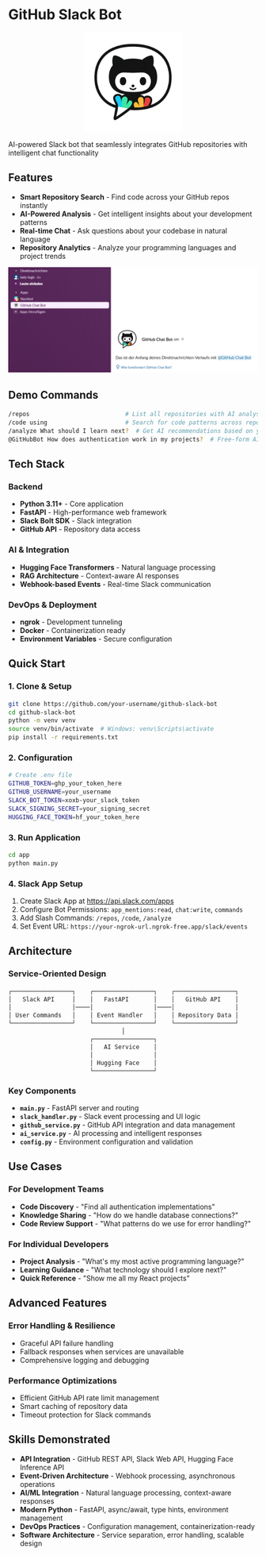 # GitHub Slack Bot

<!-- Logo -->
<p align="center">
  <img src="icon.png" alt="GitHub Slack Bot Logo" width="200"/>
</p>
AI-powered Slack bot that seamlessly integrates GitHub repositories with intelligent chat functionality

## Features

- **Smart Repository Search** - Find code across your GitHub repos instantly
- **AI-Powered Analysis** - Get intelligent insights about your development patterns  
- **Real-time Chat** - Ask questions about your codebase in natural language
- **Repository Analytics** - Analyze your programming languages and project trends

<p align="center">
  <img src="Screenshot1.png" alt="GitHub Slack Bot Logo"/>
</p>

## Demo Commands

```bash
/repos                           # List all repositories with AI analysis
/code using                      # Search for code patterns across repos
/analyze What should I learn next?  # Get AI recommendations based on your code
@GitHubBot How does authentication work in my projects?  # Free-form AI chat
```

## Tech Stack

### Backend
- **Python 3.11+** - Core application
- **FastAPI** - High-performance web framework
- **Slack Bolt SDK** - Slack integration
- **GitHub API** - Repository data access

### AI & Integration  
- **Hugging Face Transformers** - Natural language processing
- **RAG Architecture** - Context-aware AI responses
- **Webhook-based Events** - Real-time Slack communication

### DevOps & Deployment
- **ngrok** - Development tunneling
- **Docker** - Containerization ready
- **Environment Variables** - Secure configuration

## Quick Start

### 1. Clone & Setup
```bash
git clone https://github.com/your-username/github-slack-bot
cd github-slack-bot
python -m venv venv
source venv/bin/activate  # Windows: venv\Scripts\activate
pip install -r requirements.txt
```

### 2. Configuration
```bash
# Create .env file
GITHUB_TOKEN=ghp_your_token_here
GITHUB_USERNAME=your_username
SLACK_BOT_TOKEN=xoxb-your_slack_token
SLACK_SIGNING_SECRET=your_signing_secret
HUGGING_FACE_TOKEN=hf_your_token_here
```

### 3. Run Application
```bash
cd app
python main.py
```

### 4. Slack App Setup
1. Create Slack App at https://api.slack.com/apps
2. Configure Bot Permissions: `app_mentions:read`, `chat:write`, `commands`
3. Add Slash Commands: `/repos`, `/code`, `/analyze`
4. Set Event URL: `https://your-ngrok-url.ngrok-free.app/slack/events`

## Architecture

### Service-Oriented Design
```
┌─────────────────┐    ┌─────────────────┐    ┌─────────────────┐
│   Slack API     │    │   FastAPI       │    │   GitHub API    │
│                 │────│                 │────│                 │
│ User Commands   │    │ Event Handler   │    │ Repository Data │
└─────────────────┘    └─────────────────┘    └─────────────────┘
                                │
                       ┌─────────────────┐
                       │   AI Service    │
                       │                 │
                       │ Hugging Face    │
                       └─────────────────┘
```

### Key Components
- **`main.py`** - FastAPI server and routing
- **`slack_handler.py`** - Slack event processing and UI logic
- **`github_service.py`** - GitHub API integration and data management
- **`ai_service.py`** - AI processing and intelligent responses
- **`config.py`** - Environment configuration and validation

## Use Cases

### For Development Teams
- **Code Discovery** - "Find all authentication implementations"
- **Knowledge Sharing** - "How do we handle database connections?"
- **Code Review Support** - "What patterns do we use for error handling?"

### For Individual Developers  
- **Project Analysis** - "What's my most active programming language?"
- **Learning Guidance** - "What technology should I explore next?"
- **Quick Reference** - "Show me all my React projects"

## Advanced Features

### Error Handling & Resilience
- Graceful API failure handling
- Fallback responses when services are unavailable  
- Comprehensive logging and debugging

### Performance Optimizations
- Efficient GitHub API rate limit management
- Smart caching of repository data
- Timeout protection for Slack commands

## Skills Demonstrated

- **API Integration** - GitHub REST API, Slack Web API, Hugging Face Inference API
- **Event-Driven Architecture** - Webhook processing, asynchronous operations
- **AI/ML Integration** - Natural language processing, context-aware responses
- **Modern Python** - FastAPI, async/await, type hints, environment management
- **DevOps Practices** - Configuration management, containerization-ready
- **Software Architecture** - Service separation, error handling, scalable design 
